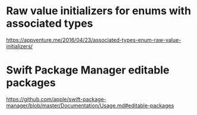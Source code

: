 # Raw value initializers for enums with associated types

https://appventure.me/2016/04/23/associated-types-enum-raw-value-initializers/

# Swift Package Manager editable packages

https://github.com/apple/swift-package-manager/blob/master/Documentation/Usage.md#editable-packages
